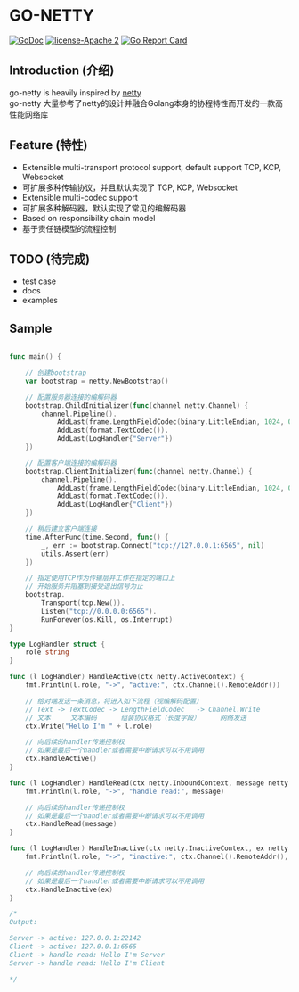 # GO-NETTY

[![GoDoc][1]][2] [![license-Apache 2][3]][4] [![Go Report Card][5]][6] 

<!--[![Downloads][7]][8]-->

[1]: https://godoc.org/github.com/go-netty/go-netty?status.svg
[2]: https://godoc.org/github.com/go-netty/go-netty
[3]: https://img.shields.io/badge/license-Apache%202-blue.svg
[4]: LICENSE
[5]: https://goreportcard.com/badge/github.com/go-netty/go-netty
[6]: https://goreportcard.com/report/github.com/go-netty/go-netty
[7]: https://img.shields.io/github/downloads/go-netty/go-netty/total.svg?maxAge=1800
[8]: https://github.com/go-netty/go-netty/releases

## Introduction (介绍)

go-netty is heavily inspired by [netty](https://github.com/netty/netty)  
go-netty 大量参考了netty的设计并融合Golang本身的协程特性而开发的一款高性能网络库

## Feature (特性)

* Extensible multi-transport protocol support, default support TCP, KCP, Websocket
* 可扩展多种传输协议，并且默认实现了 TCP, KCP, Websocket
* Extensible multi-codec support
* 可扩展多种解码器，默认实现了常见的编解码器
* Based on responsibility chain model
* 基于责任链模型的流程控制

## TODO (待完成)

* test case
* docs
* examples

## Sample

```go

func main() {

    // 创建bootstrap
    var bootstrap = netty.NewBootstrap()

    // 配置服务器连接的编解码器
    bootstrap.ChildInitializer(func(channel netty.Channel) {
        channel.Pipeline().
            AddLast(frame.LengthFieldCodec(binary.LittleEndian, 1024, 0, 2, 0, 0)).
            AddLast(format.TextCodec()).
            AddLast(LogHandler{"Server"})
    })

    // 配置客户端连接的编解码器
    bootstrap.ClientInitializer(func(channel netty.Channel) {
        channel.Pipeline().
            AddLast(frame.LengthFieldCodec(binary.LittleEndian, 1024, 0, 2, 0, 0)).
            AddLast(format.TextCodec()).
            AddLast(LogHandler{"Client"})
    })

    // 稍后建立客户端连接
    time.AfterFunc(time.Second, func() {
        _, err := bootstrap.Connect("tcp://127.0.0.1:6565", nil)
        utils.Assert(err)
    })

    // 指定使用TCP作为传输层并工作在指定的端口上
    // 开始服务并阻塞到接受退出信号为止
    bootstrap.
        Transport(tcp.New()).
        Listen("tcp://0.0.0.0:6565").
        RunForever(os.Kill, os.Interrupt)
}

type LogHandler struct {
    role string
}

func (l LogHandler) HandleActive(ctx netty.ActiveContext) {
    fmt.Println(l.role, "->", "active:", ctx.Channel().RemoteAddr())

    // 给对端发送一条消息，将进入如下流程（视编解码配置）
    // Text -> TextCodec -> LengthFieldCodec   -> Channel.Write
    // 文本     文本编码      组装协议格式（长度字段）     网络发送
    ctx.Write("Hello I'm " + l.role)

    // 向后续的handler传递控制权
    // 如果是最后一个handler或者需要中断请求可以不用调用
    ctx.HandleActive()
}

func (l LogHandler) HandleRead(ctx netty.InboundContext, message netty.Message) {
    fmt.Println(l.role, "->", "handle read:", message)

    // 向后续的handler传递控制权
    // 如果是最后一个handler或者需要中断请求可以不用调用
    ctx.HandleRead(message)
}

func (l LogHandler) HandleInactive(ctx netty.InactiveContext, ex netty.Exception) {
    fmt.Println(l.role, "->", "inactive:", ctx.Channel().RemoteAddr(), ex)

    // 向后续的handler传递控制权
    // 如果是最后一个handler或者需要中断请求可以不用调用
    ctx.HandleInactive(ex)
}

/*
Output:

Server -> active: 127.0.0.1:22142
Client -> active: 127.0.0.1:6565
Client -> handle read: Hello I'm Server
Server -> handle read: Hello I'm Client

*/
```
